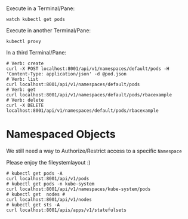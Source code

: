 # 

Execute in a Terminal/Pane:

~~~
watch kubectl get pods
~~~

Execute in another Terminal/Pane:

~~~
kubectl proxy
~~~

In a third Terminal/Pane:

~~~
# Verb: create
curl -X POST localhost:8001/api/v1/namespaces/default/pods -H 'Content-Type: application/json' -d @pod.json
# Verb: list
curl localhost:8001/api/v1/namespaces/default/pods
# Verb: get
curl localhost:8001/api/v1/namespaces/default/pods/rbacexample 
# Verb: delete
curl -X DELETE localhost:8001/api/v1/namespaces/default/pods/rbacexample 
~~~

# Namespaced Objects

We still need a way to Authorize/Restrict access to a specific `Namespace`

Please enjoy the fileystemlayout :)


~~~
# kubectl get pods -A 
curl localhost:8001/api/v1/pods 
# kubectl get pods -n kube-system 
curl localhost:8001/api/v1/namespaces/kube-system/pods
# kubectl get  nodes # 
curl localhost:8001/api/v1/nodes 
# kubectl get sts -A
curl localhost:8001/apis/apps/v1/statefulsets 
~~~

